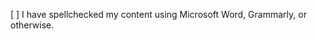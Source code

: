 <!-- Enter 'x' into the checkbox to confirm (if applicable). -->

[ ] I have spellchecked my content using Microsoft Word, Grammarly, or otherwise.
